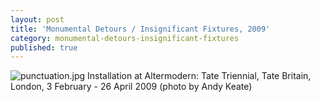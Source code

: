 ```yaml
---
layout: post
title: 'Monumental Detours / Insignificant Fixtures, 2009'
category: monumental-detours-insignificant-fixtures
published: true
---
```


![punctuation.jpg]({{site.baseurl}}/assets/img/2016_perforations_II_wasteful_illuminations.jpg)
Installation at Altermodern: Tate Triennial, Tate Britain, London, 3 February - 26 April 2009 (photo by Andy Keate)
